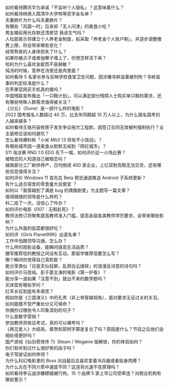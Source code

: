如何看待腾讯华为承诺「不监听个人隐私」？这意味着什么？  
如何看待杨倩入围清华大学特等奖学金名单？  
夫妻肺片为什么叫夫妻肺片？  
有哪些「风靡一时」后来却「无人问津」的美食小吃？  
男友婚前用光存款还清房贷 我该生气吗？  
人社部表示将建立个人养老金制度，拟采取「养老金个人账户制」，并逐步调整缴费上限，将会带来哪些变化？  
经常熬夜的人身体损失了什么？  
如果你被贞子或者伽椰子缠上了，你想怎样活下来？  
哈利为什么喜欢金妮而不是赫敏？  
炖汤的时候，营养在汤里还是肉里面？  
如何看待 5 名家长参与反映学校食堂卫生问题，因涉嫌寻衅滋事被刑拘？寻衅滋事的判定标准是什么？  
在苹果官网买手机真的傻吗？  
中国残联宣布推出「一只鞋计划」，可以满足部分残障人士购买单只鞋的需求，还有哪些特殊人群需求值得被关注？  
《沙丘》（Dune）是一部什么样的电影？  
2022 国考报名人数超过 40 万，比去年同期超 10 万人以上，为什么报名国考的人越来越多？  
如何看待王珞丹装修房子发生争议拖欠工程款，因签订合同无效被判强制执行？业主装修应该如何避坑？  
怎么看待爆料称「小米 MIUI 13 将有不小改动」？  
有哪些城市因一道美食从默默无闻到「网红城市」？  
S11 淘汰赛 RNG 1:0 EDG 先下一城，如何评价这一小场比赛？  
被暗恋的人知道自己被暗恋吗？  
越南部分工厂断供停产，日均倒闭 400 家企业，上亿双耐克鞋无法交货，还有哪些信息值得关注？  
如何评价 Windows 11 首先在 Beta 预览通道推送 Android 子系统更新？  
有什么适合宿舍的零食量大且便宜 ？  
如何以「我穿越到了满是 bug 的偶像剧里」为主题写一篇文章？  
值得跟随的领导是什么样的？  
科二挂了一次，没信心了咋办？  
如何评价电影《007：无暇赴死》？  
教师法修订将聚焦提高教师准入门槛，提高各级各类教师学历要求，会带来哪些影响？  
为什么外面的饭菜都很好吃？  
如何评《Girls Planet999》出道名单？  
工作中怕跟领导沟通，怎么办？  
什么样的观影设备，能瞬间提高生活品质？  
跟写推荐信的教授之间没有互动，那留学推荐信要怎么写？  
哪个瞬间你觉得自己真机智？  
能分享类似「应是天仙狂醉，乱把白云揉碎」的浪漫且诗意的诗句吗？  
如何评价马思纯、彭于晏主演的电影《第一炉香》？  
能分享一道如果「注意不到」就出不来的数学题吗？  
买床垫有哪些学问？  
红军长征到底有多艰苦？  
假如你是《三国演义》中的孔秀（非上帝穿越视角），面对要求无证过关的关羽，如何能既不受严重处分又可保命？  
你摘抄过哪些令人印象深刻的句子？  
什么是数字营销？  
参加教师资格证考试，真的可以裸考吗？  
《再见爱人》大结局，章贺和郭柯宇算是复合了吗？原因是什么？节目之后他们会相处得更好吗？  
国产游戏《仙剑奇侠传 7》Steam / Wegame 版解锁，你的体验如何？  
你们有听到过什么很好笑的段子吗？  
电子驾驶证如何申领？  
为什么科幻电影里的 Boss 对战最后总喜欢拿着冷兵器或者贴身肉搏？  
为什么光在不同介质中速度不同？这违背光速不变原理吗？  
如何看待李云迪涉嫌嫖娼被行拘，15 个品牌 5 家上市公司受牵连？对商业机构有哪些警示？  
